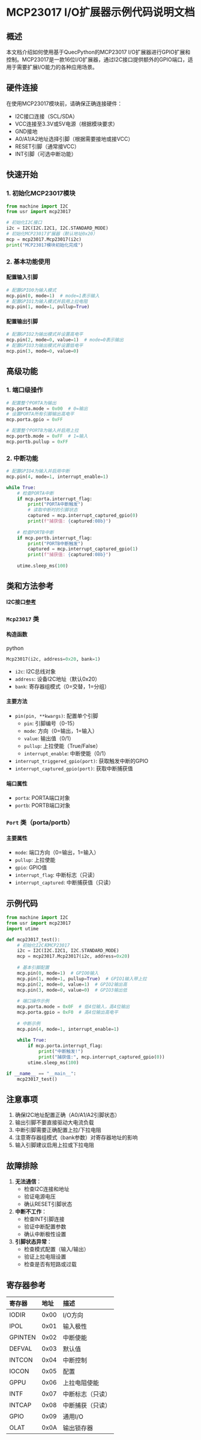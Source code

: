 # MCP23017 I/O扩展器示例代码说明文档

## 概述

本文档介绍如何使用基于QuecPython的MCP23017 I/O扩展器进行GPIO扩展和控制。MCP23017是一款16位I/O扩展器，通过I2C接口提供额外的GPIO端口，适用于需要扩展I/O能力的各种应用场景。

## 硬件连接

在使用MCP23017模块前，请确保正确连接硬件：

- I2C接口连接（SCL/SDA）
- VCC连接至3.3V或5V电源（根据模块要求）
- GND接地
- A0/A1/A2地址选择引脚（根据需要接地或接VCC）
- RESET引脚（通常接VCC）
- INT引脚（可选中断功能）

## 快速开始

### 1. 初始化MCP23017模块

```python
from machine import I2C
from usr import mcp23017

# 初始化I2C接口
i2c = I2C(I2C.I2C1, I2C.STANDARD_MODE)
# 初始化MCP23017扩展器（默认地址0x20）
mcp = mcp23017.Mcp23017(i2c)
print("MCP23017模块初始化完成")
```

### 2. 基本功能使用

#### 配置输入引脚

```python
# 配置GPIO0为输入模式
mcp.pin(0, mode=1)  # mode=1表示输入
# 配置GPIO1为输入模式并启用上拉电阻
mcp.pin(1, mode=1, pullup=True)
```

#### 配置输出引脚

```python
# 配置GPIO2为输出模式并设置高电平
mcp.pin(2, mode=0, value=1)  # mode=0表示输出
# 配置GPIO3为输出模式并设置低电平
mcp.pin(3, mode=0, value=0)
```

## 高级功能

### 1. 端口级操作

```python
# 配置整个PORTA为输出
mcp.porta.mode = 0x00  # 0=输出
# 设置PORTA所有引脚输出高电平
mcp.porta.gpio = 0xFF

# 配置整个PORTB为输入并启用上拉
mcp.portb.mode = 0xFF  # 1=输入
mcp.portb.pullup = 0xFF
```

### 2. 中断功能

```python
# 配置GPIO4为输入并启用中断
mcp.pin(4, mode=1, interrupt_enable=1)

while True:
    # 检查PORTA中断
    if mcp.porta.interrupt_flag:
        print("PORTA中断触发")
        # 读取中断时的引脚状态
        captured = mcp.interrupt_captured_gpio(0)
        print(f"捕获值: {captured:08b}")
    
    # 检查PORTB中断
    if mcp.portb.interrupt_flag:
        print("PORTB中断触发")
        captured = mcp.interrupt_captured_gpio(1)
        print(f"捕获值: {captured:08b}")
    
    utime.sleep_ms(100)
```

## 类和方法参考

**I2C接口[参考](https://developer.quectel.com/doc/quecpython/API_reference/zh/peripherals/machine.I2C.html)**

### `Mcp23017` 类

#### 构造函数

python

```python
Mcp23017(i2c, address=0x20, bank=1)
```

- `i2c`: I2C总线对象
- `address`: 设备I2C地址（默认0x20）
- `bank`: 寄存器组模式（0=交替，1=分组）

#### 主要方法

- `pin(pin, **kwargs)`: 配置单个引脚
  - `pin`: 引脚编号（0-15）
  - `mode`: 方向（0=输出，1=输入）
  - `value`: 输出值（0/1）
  - `pullup`: 上拉使能（True/False）
  - `interrupt_enable`: 中断使能（0/1）
- `interrupt_triggered_gpio(port)`: 获取触发中断的GPIO
- `interrupt_captured_gpio(port)`: 获取中断捕获值

#### 端口属性

- `porta`: PORTA端口对象
- `portb`: PORTB端口对象

### `Port` 类（porta/portb）

#### 主要属性

- `mode`: 端口方向（0=输出，1=输入）
- `pullup`: 上拉使能
- `gpio`: GPIO值
- `interrupt_flag`: 中断标志（只读）
- `interrupt_captured`: 中断捕获值（只读）

## 示例代码

```python
from machine import I2C
from usr import mcp23017
import utime

def mcp23017_test():
    # 初始化I2C和MCP23017
    i2c = I2C(I2C.I2C1, I2C.STANDARD_MODE)
    mcp = mcp23017.Mcp23017(i2c, address=0x20)
    
    # 基本引脚配置
    mcp.pin(0, mode=1)  # GPIO0输入
    mcp.pin(1, mode=1, pullup=True)  # GPIO1输入带上拉
    mcp.pin(2, mode=0, value=1)  # GPIO2输出高
    mcp.pin(3, mode=0, value=0)  # GPIO3输出低
    
    # 端口操作示例
    mcp.porta.mode = 0x0F  # 低4位输入，高4位输出
    mcp.porta.gpio = 0xF0  # 高4位输出高电平
    
    # 中断示例
    mcp.pin(4, mode=1, interrupt_enable=1)
    
    while True:
        if mcp.porta.interrupt_flag:
            print("中断触发!")
            print("捕获值:", mcp.interrupt_captured_gpio(0))
        utime.sleep_ms(100)

if __name__ == "__main__":
    mcp23017_test()
```

## 注意事项

1. 确保I2C地址配置正确（A0/A1/A2引脚状态）
2. 输出引脚不要直接驱动大电流负载
3. 中断引脚需要正确配置上拉/下拉电阻
4. 注意寄存器组模式（bank参数）对寄存器地址的影响
5. 输入引脚建议启用上拉或下拉电阻

## 故障排除

1. **无法通信**：
   - 检查I2C连接和地址
   - 验证电源电压
   - 确认RESET引脚状态
2. **中断不工作**：
   - 检查INT引脚连接
   - 验证中断配置参数
   - 确认中断极性设置
3. **引脚状态异常**：
   - 检查模式配置（输入/输出）
   - 验证上拉电阻设置
   - 检查是否有短路或过载

## 寄存器参考

| 寄存器  | 地址 | 描述             |
| :------ | :--- | :--------------- |
| IODIR   | 0x00 | I/O方向          |
| IPOL    | 0x01 | 输入极性         |
| GPINTEN | 0x02 | 中断使能         |
| DEFVAL  | 0x03 | 默认值           |
| INTCON  | 0x04 | 中断控制         |
| IOCON   | 0x05 | 配置             |
| GPPU    | 0x06 | 上拉电阻使能     |
| INTF    | 0x07 | 中断标志（只读） |
| INTCAP  | 0x08 | 中断捕获（只读） |
| GPIO    | 0x09 | 通用I/O          |
| OLAT    | 0x0A | 输出锁存器       |
